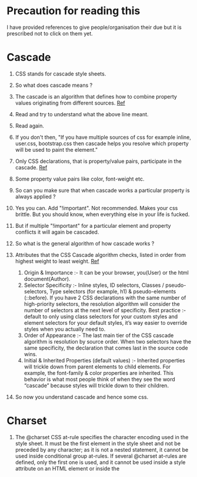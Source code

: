 # Precaution for reading this
I have provided references to give people/organisation their due but it is prescribed not to click on them yet. 

# Cascade
1. CSS stands for cascade style sheets.
2. So what does cascade means ?
3. The cascade is an algorithm that defines how to combine property values originating from different sources. [Ref](https://developer.mozilla.org/en-US/docs/Web/CSS/Cascade)
4. Read and try to understand what the above line meant.
5. Read again. 
6. If you don't then, "If you have multiple sources of css for example inline, user.css, bootstrap.css then cascade helps you resolve which property will be used to paint the element."
7. Only CSS declarations, that is property/value pairs, participate in the cascade. [Ref](https://developer.mozilla.org/en-US/docs/Web/CSS/Cascade)
8. Some property value pairs like color, font-weight etc.
9. So can you make sure that when cascade works a particular property is always applied ?
10. Yes you can. Add "!important". Not recommended. Makes your css brittle. But you should know, when everything else in your life is fucked.
11. But if multiple "!important" for a particular element and property conflicts it will again be cascaded.
12. So what is the general algorithm of how cascade works ?
13. Attributes that the CSS Cascade algorithm checks, listed in order from highest weight to least weight. [Ref](https://blog.logrocket.com/how-css-works-understanding-the-cascade-d181cd89a4d8/)
    1. Origin & Importance :- It can be your browser, you(User) or the html document(Author).
    2. Selector Specificity :- Inline styles, ID selectors, Classes / pseudo-selectors, Type selectors (for example, h1) & pseudo-elements (::before). If you have 2 CSS declarations with the same number of high-priority selectors, the resolution algorithm will consider the number of selectors at the next level of specificity. Best practice :- default to only using class selectors for your custom styles and element selectors for your default styles, it’s way easier to override styles when you actually need to. 
    3. Order of Appearance :- The last main tier of the CSS cascade algorithm is resolution by source order. When two selectors have the same specificity, the declaration that comes last in the source code wins.
    4. Initial & Inherited Properties (default values) :- Inherited properties will trickle down from parent elements to child elements. For example, the font-family & color properties are inherited. This behavior is what most people think of when they see the word “cascade” because styles will trickle down to their children.

14. So now you understand cascade and hence some css.

# Charset 

1. The @charset CSS at-rule specifies the character encoding used in the style sheet. It must be the first element in the style sheet and not be preceded by any character; as it is not a nested statement, it cannot be used inside conditional group at-rules. If several @charset at-rules are defined, only the first one is used, and it cannot be used inside a style attribute on an HTML element or inside the <style> element where the character set of the HTML page is relevant. [Ref](https://developer.mozilla.org/en-US/docs/Web/CSS/@charset)

2. How to use ? Add this at the top of you css file.

    ```
    @charset "utf-8";

    ```

3. This is useful in contexts where the encoding is not told per HTTP header or other meta data, e.g. the local file system. If a reader saves the file to a hard drive and you omit the @charset rule, most browsers will read it in the OS’ locale encoding, e.g. Windows-1252, and insert â†— instead of an arrow. [Ref](https://stackoverflow.com/questions/2526033/why-specify-charset-utf-8-in-your-css-file)

4. Also to avoid xss. Not really sure how this charset is used to exploit. Once I understand I will update here.

# OneLineTips

1. Initial *Keyword* and *Value* :-  If the cascaded value of a property is the initial keyword, the property’s initial value becomes its specified value. Each property has an initial value, defined in the property’s definition table. If the property is not an inherited property, and the cascade does not result in a value, then the specified value of the property is its initial value. Initial acts as hard reset. [Ref](https://css-tricks.com/getting-acquainted-with-initial/) 

2. Inherit :- Each property has an initial value, defined in the property’s definition table. If the property is not an inherited property, and the cascade does not result in a value, then the specified value of the property is its initial value. Each property has an initial value, defined in the property’s definition table. If the property is not an inherited property, and the cascade does not result in a value, then the specified value of the property is its initial value. [Ref](https://www.w3.org/TR/CSS2/cascade.html#value-def-inherit)

3. Difference b/w Inherit and Initial :- initial and inherit are distinct in the extra step that inherit takes to check whether there are other properties it can use in the cascade before it moves to the initial value.

4. The "all" shorthand CSS property resets all of an element's properties (except unicode-bidi and direction). It can set properties to their initial or inherited values, or to the values specified in another stylesheet origin. [Ref](https://developer.mozilla.org/en-US/docs/Web/CSS/all) 
    ```
    all: initial;
    all: inherit;
    all: unset; /*Specifies that all the element's properties should be changed to their inherited values if they inherit by default, or to their initial values if not.*/
    all: revert; /* Specifies behavior that depends on the stylesheet origin to which the declaration belongs*/

    ```
5. 